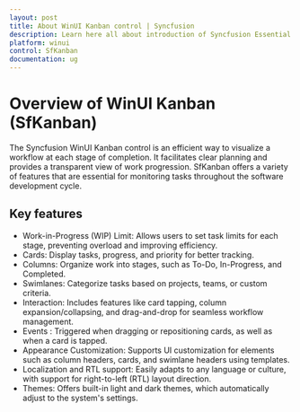 ```yaml
---
layout: post
title: About WinUI Kanban control | Syncfusion
description: Learn here all about introduction of Syncfusion Essential Studio WinUI Kanban (SfKanban) control, its features and more.
platform: winui
control: SfKanban
documentation: ug
---
```


# Overview of WinUI Kanban (SfKanban)

The Syncfusion WinUI Kanban control is an efficient way to visualize a workflow at each stage of completion. It facilitates clear planning and provides a transparent view of work progression. SfKanban offers a variety of features that are essential for monitoring tasks throughout the software development cycle.

## Key features

* Work-in-Progress (WIP) Limit: Allows users to set task limits for each stage, preventing overload and improving efficiency.
* Cards: Display tasks, progress, and priority for better tracking.
* Columns: Organize work into stages, such as To-Do, In-Progress, and Completed.
* Swimlanes: Categorize tasks based on projects, teams, or custom criteria.
* Interaction: Includes features like card tapping, column expansion/collapsing, and drag-and-drop for seamless workflow management.
* Events : Triggered when dragging or repositioning cards, as well as when a card is tapped.
* Appearance Customization: Supports UI customization for elements such as column headers, cards, and swimlane headers using templates.
* Localization and RTL support: Easily adapts to any language or culture, with support for right-to-left (RTL) layout direction.
* Themes: Offers built-in light and dark themes, which automatically adjust to the system's settings.
